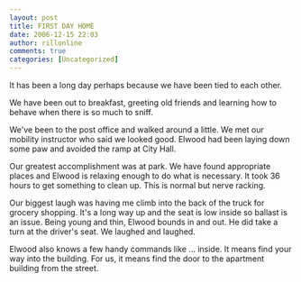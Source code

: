 ```yaml
---
layout: post
title: FIRST DAY HOME
date: 2006-12-15 22:03
author: rillonline
comments: true
categories: [Uncategorized]
---
```

<p>It has been a long day perhaps because we have been tied to each other.
<p>We have been out to breakfast, greeting old friends and learning how to behave when there is so much to sniff.
<p>We've been to the post office and walked around a little. We met our mobility instructor who said we looked good. Elwood had been laying down some paw and avoided the ramp at City Hall.
<p>Our greatest accomplishment was at park. We have found appropriate places and Elwood is relaxing enough to do what is necessary. It took 36 hours to get something to clean up. This is normal but nerve racking.
<p>Our biggest laugh was having me climb into the back of the truck for grocery shopping. It's a long way up and the seat is low inside so ballast is an issue. Being young and thin, Elwood bounds in and out. He did take a turn at the driver's seat. We laughed and laughed.
<p> Elwood also knows a few handy commands like ... inside. It means find your way into the building. For us, it means find the door to the apartment building from the street.
